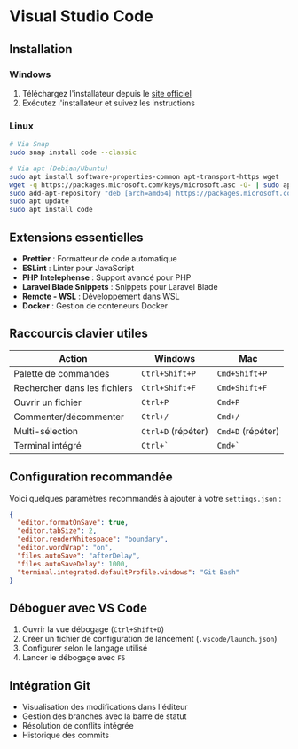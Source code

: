 # Visual Studio Code

## Installation

### Windows

1. Téléchargez l'installateur depuis le [site officiel](https://code.visualstudio.com/)
2. Exécutez l'installateur et suivez les instructions

### Linux

```bash
# Via Snap
sudo snap install code --classic

# Via apt (Debian/Ubuntu)
sudo apt install software-properties-common apt-transport-https wget
wget -q https://packages.microsoft.com/keys/microsoft.asc -O- | sudo apt-key add -
sudo add-apt-repository "deb [arch=amd64] https://packages.microsoft.com/repos/vscode stable main"
sudo apt update
sudo apt install code
```

## Extensions essentielles

- **Prettier** : Formatteur de code automatique
- **ESLint** : Linter pour JavaScript
- **PHP Intelephense** : Support avancé pour PHP
- **Laravel Blade Snippets** : Snippets pour Laravel Blade
- **Remote - WSL** : Développement dans WSL
- **Docker** : Gestion de conteneurs Docker

## Raccourcis clavier utiles

| Action                       | Windows            | Mac               |
| ---------------------------- | ------------------ | ----------------- |
| Palette de commandes         | `Ctrl+Shift+P`     | `Cmd+Shift+P`     |
| Rechercher dans les fichiers | `Ctrl+Shift+F`     | `Cmd+Shift+F`     |
| Ouvrir un fichier            | `Ctrl+P`           | `Cmd+P`           |
| Commenter/décommenter        | `Ctrl+/`           | `Cmd+/`           |
| Multi-sélection              | `Ctrl+D` (répéter) | `Cmd+D` (répéter) |
| Terminal intégré             | `` Ctrl+`  ``      | `` Cmd+`  ``      |

## Configuration recommandée

Voici quelques paramètres recommandés à ajouter à votre `settings.json` :

```json
{
  "editor.formatOnSave": true,
  "editor.tabSize": 2,
  "editor.renderWhitespace": "boundary",
  "editor.wordWrap": "on",
  "files.autoSave": "afterDelay",
  "files.autoSaveDelay": 1000,
  "terminal.integrated.defaultProfile.windows": "Git Bash"
}
```

## Déboguer avec VS Code

1. Ouvrir la vue débogage (`Ctrl+Shift+D`)
2. Créer un fichier de configuration de lancement (`.vscode/launch.json`)
3. Configurer selon le langage utilisé
4. Lancer le débogage avec `F5`

## Intégration Git

- Visualisation des modifications dans l'éditeur
- Gestion des branches avec la barre de statut
- Résolution de conflits intégrée
- Historique des commits
